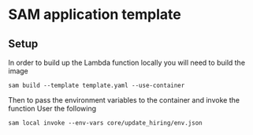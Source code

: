 # SAM application template
## Setup
In order to build up the Lambda function locally you will need to build the image
```
sam build --template template.yaml --use-container
```
Then to pass the environment variables to the container and invoke the function
User the following
```
sam local invoke --env-vars core/update_hiring/env.json
```